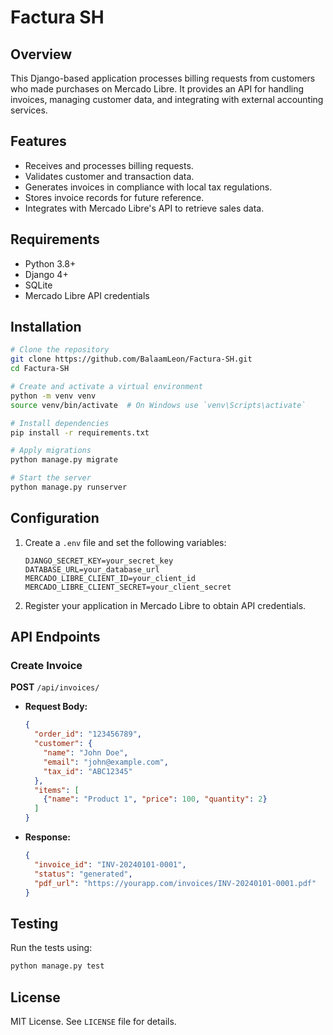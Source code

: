 # Factura SH

## Overview
This Django-based application processes billing requests from customers who made purchases on Mercado Libre. It provides an API for handling invoices, managing customer data, and integrating with external accounting services.

## Features
- Receives and processes billing requests.
- Validates customer and transaction data.
- Generates invoices in compliance with local tax regulations.
- Stores invoice records for future reference.
- Integrates with Mercado Libre's API to retrieve sales data.

## Requirements
- Python 3.8+
- Django 4+
- SQLite
- Mercado Libre API credentials

## Installation
```bash
# Clone the repository
git clone https://github.com/BalaamLeon/Factura-SH.git
cd Factura-SH

# Create and activate a virtual environment
python -m venv venv
source venv/bin/activate  # On Windows use `venv\Scripts\activate`

# Install dependencies
pip install -r requirements.txt

# Apply migrations
python manage.py migrate

# Start the server
python manage.py runserver
```

## Configuration
1. Create a `.env` file and set the following variables:
   ```env
   DJANGO_SECRET_KEY=your_secret_key
   DATABASE_URL=your_database_url
   MERCADO_LIBRE_CLIENT_ID=your_client_id
   MERCADO_LIBRE_CLIENT_SECRET=your_client_secret
   ```
2. Register your application in Mercado Libre to obtain API credentials.

## API Endpoints
### Create Invoice
**POST** `/api/invoices/`
- **Request Body:**
  ```json
  {
    "order_id": "123456789",
    "customer": {
      "name": "John Doe",
      "email": "john@example.com",
      "tax_id": "ABC12345"
    },
    "items": [
      {"name": "Product 1", "price": 100, "quantity": 2}
    ]
  }
  ```
- **Response:**
  ```json
  {
    "invoice_id": "INV-20240101-0001",
    "status": "generated",
    "pdf_url": "https://yourapp.com/invoices/INV-20240101-0001.pdf"
  }
  ```

## Testing
Run the tests using:
```bash
python manage.py test
```

## License
MIT License. See `LICENSE` file for details.
